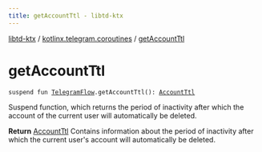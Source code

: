 ```yaml
---
title: getAccountTtl - libtd-ktx
---
```


[libtd-ktx](../index.html) / [kotlinx.telegram.coroutines](index.html) / [getAccountTtl](./get-account-ttl.html)

# getAccountTtl

`suspend fun `[`TelegramFlow`](../kotlinx.telegram.core/-telegram-flow/index.html)`.getAccountTtl(): `[`AccountTtl`](https://tdlibx.github.io/td/docs/org/drinkless/td/libcore/telegram/TdApi.AccountTtl.html)

Suspend function, which returns the period of inactivity after which the account of the current
user will automatically be deleted.

**Return**
[AccountTtl](https://tdlibx.github.io/td/docs/org/drinkless/td/libcore/telegram/TdApi.AccountTtl.html) Contains information about the period of inactivity after which the current
user's account will automatically be deleted.

